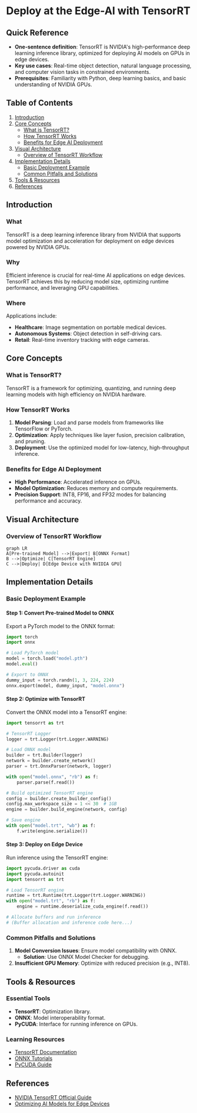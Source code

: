 # Deploy at the Edge-AI with TensorRT  

## Quick Reference  
- **One-sentence definition**: TensorRT is NVIDIA's high-performance deep learning inference library, optimized for deploying AI models on GPUs in edge devices.  
- **Key use cases**: Real-time object detection, natural language processing, and computer vision tasks in constrained environments.  
- **Prerequisites**: Familiarity with Python, deep learning basics, and basic understanding of NVIDIA GPUs.  

## Table of Contents  
1. [Introduction](#introduction)
2. [Core Concepts](#core-concepts)
   - [What is TensorRT?](#what-is-tensorrt)
   - [How TensorRT Works](#how-tensorrt-works)
   - [Benefits for Edge AI Deployment](#benefits-for-edge-ai-deployment)
3. [Visual Architecture](#visual-architecture)
   - [Overview of TensorRT Workflow](#overview-of-tensorrt-workflow)
4. [Implementation Details](#implementation-details)
   - [Basic Deployment Example](#basic-deployment-example)
   - [Common Pitfalls and Solutions](#common-pitfalls-and-solutions)
5. [Tools & Resources](#tools--resources)
6. [References](#references)

## Introduction  
### What  
TensorRT is a deep learning inference library from NVIDIA that supports model optimization and acceleration for deployment on edge devices powered by NVIDIA GPUs.  

### Why  
Efficient inference is crucial for real-time AI applications on edge devices. TensorRT achieves this by reducing model size, optimizing runtime performance, and leveraging GPU capabilities.  

### Where  
Applications include:  
- **Healthcare**: Image segmentation on portable medical devices.  
- **Autonomous Systems**: Object detection in self-driving cars.  
- **Retail**: Real-time inventory tracking with edge cameras.  

## Core Concepts  
### What is TensorRT?  
TensorRT is a framework for optimizing, quantizing, and running deep learning models with high efficiency on NVIDIA hardware.

### How TensorRT Works  
1. **Model Parsing**: Load and parse models from frameworks like TensorFlow or PyTorch.  
2. **Optimization**: Apply techniques like layer fusion, precision calibration, and pruning.  
3. **Deployment**: Use the optimized model for low-latency, high-throughput inference.  

### Benefits for Edge AI Deployment  
- **High Performance**: Accelerated inference on GPUs.  
- **Model Optimization**: Reduces memory and compute requirements.  
- **Precision Support**: INT8, FP16, and FP32 modes for balancing performance and accuracy.  

## Visual Architecture  
### Overview of TensorRT Workflow

```mermaid
graph LR
A[Pre-trained Model] -->|Export| B[ONNX Format]
B -->|Optimize| C[TensorRT Engine]
C -->|Deploy| D[Edge Device with NVIDIA GPU]
```

## Implementation Details  
### Basic Deployment Example  
#### Step 1: Convert Pre-trained Model to ONNX  
Export a PyTorch model to the ONNX format:  
```python
import torch
import onnx

# Load PyTorch model
model = torch.load("model.pth")
model.eval()

# Export to ONNX
dummy_input = torch.randn(1, 3, 224, 224)
onnx.export(model, dummy_input, "model.onnx")
```

#### Step 2: Optimize with TensorRT  
Convert the ONNX model into a TensorRT engine:  
```python
import tensorrt as trt

# TensorRT Logger
logger = trt.Logger(trt.Logger.WARNING)

# Load ONNX model
builder = trt.Builder(logger)
network = builder.create_network()
parser = trt.OnnxParser(network, logger)

with open("model.onnx", "rb") as f:
    parser.parse(f.read())

# Build optimized TensorRT engine
config = builder.create_builder_config()
config.max_workspace_size = 1 << 30  # 1GB
engine = builder.build_engine(network, config)

# Save engine
with open("model.trt", "wb") as f:
    f.write(engine.serialize())
```

#### Step 3: Deploy on Edge Device  
Run inference using the TensorRT engine:  
```python
import pycuda.driver as cuda
import pycuda.autoinit
import tensorrt as trt

# Load TensorRT engine
runtime = trt.Runtime(trt.Logger(trt.Logger.WARNING))
with open("model.trt", "rb") as f:
    engine = runtime.deserialize_cuda_engine(f.read())

# Allocate buffers and run inference
# (Buffer allocation and inference code here...)
```

### Common Pitfalls and Solutions  
1. **Model Conversion Issues**: Ensure model compatibility with ONNX.  
   - **Solution**: Use ONNX Model Checker for debugging.  
2. **Insufficient GPU Memory**: Optimize with reduced precision (e.g., INT8).  

## Tools & Resources  
### Essential Tools  
- **TensorRT**: Optimization library.  
- **ONNX**: Model interoperability format.  
- **PyCUDA**: Interface for running inference on GPUs.  

### Learning Resources  
- [TensorRT Documentation](https://docs.nvidia.com/deeplearning/tensorrt)  
- [ONNX Tutorials](https://onnx.ai)  
- [PyCUDA Guide](https://documen.tician.de/pycuda)  

## References  
- [NVIDIA TensorRT Official Guide](https://docs.nvidia.com/deeplearning/tensorrt)  
- [Optimizing AI Models for Edge Devices](https://arxiv.org/abs/edge-ai)  
